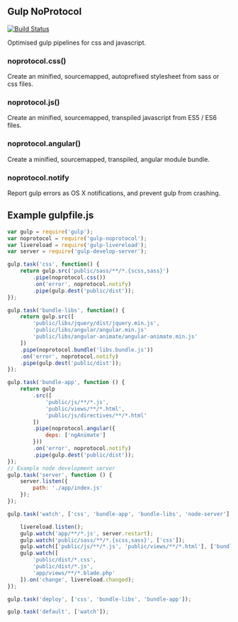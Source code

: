 Gulp NoProtocol
----------------

[![Build Status](https://travis-ci.org/NoProtocol/gulp-noprotocol.png)](https://travis-ci.org/NoProtocol/gulp-noprotocol)

Optimised gulp pipelines for css and javascript.


### noprotocol.css()
Create an minified, sourcemapped, autoprefixed stylesheet from sass or css files.

### noprotocol.js()
Create an minified, sourcemapped, transpiled javascript from ES5 / ES6 files.

### noprotocol.angular()
Create a minified, sourcemapped, transpiled, angular module bundle.

### noprotocol.notify
Report gulp errors as OS X notifications, and prevent gulp from crashing.

## Example gulpfile.js

```js
var gulp = require('gulp');
var noprotocol = require('gulp-noprotocol');
var livereload = require('gulp-livereload');
var server = require('gulp-develop-server');

gulp.task('css', function() {
    return gulp.src('public/sass/**/*.{scss,sass}')
        .pipe(noprotocol.css())
        .on('error', noprotocol.notify)
        .pipe(gulp.dest('public/dist'));
});

gulp.task('bundle-libs', function() {
    return gulp.src([
        'public/libs/jquery/dist/jquery.min.js',
        'public/libs/angular/angular.min.js'
        'public/libs/angular-animate/angular-animate.min.js'
    ])
    .pipe(noprotocol.bundle('libs.bundle.js'))
    .on('error', noprotocol.notify)
    .pipe(gulp.dest('public/dist'));
});

gulp.task('bundle-app', function () {
    return gulp
        .src([
            'public/js/**/*.js',
            'public/views/**/*.html', 
            'public/js/directives/**/*.html'
        ])
        .pipe(noprotocol.angular({ 
            deps: ['ngAnimate']
        }))
        .on('error', noprotocol.notify)
        .pipe(gulp.dest('public/dist'));
});
// Example node development server
gulp.task('server', function () {
    server.listen({
        path: './app/index.js'
    });
});

gulp.task('watch', ['css', 'bundle-app', 'bundle-libs', 'node-server'], function() {

    livereload.listen();
    gulp.watch('app/**/*.js', server.restart);
    gulp.watch('public/sass/**/*.{scss,sass}', ['css']);
    gulp.watch(['public/js/**/*.js', 'public/views/**/*.html'], ['bundle-app']);
    gulp.watch([
        'public/dist/*.css',
        'public/dist/*.js',
        'app/views/**/*.blade.php'
    ]).on('change', livereload.changed);
});

gulp.task('deploy', ['css', 'bundle-libs', 'bundle-app']);

gulp.task('default', ['watch']);
```
